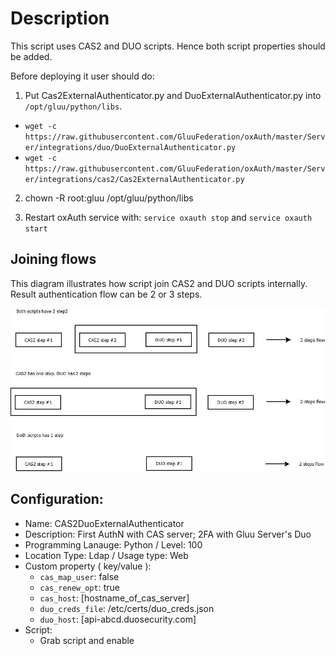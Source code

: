 # Description

This script uses CAS2 and DUO scripts. Hence both script properties should be added.

Before deploying it user should do:
1. Put Cas2ExternalAuthenticator.py and DuoExternalAuthenticator.py into `/opt/gluu/python/libs`.
  - `wget -c https://raw.githubusercontent.com/GluuFederation/oxAuth/master/Server/integrations/duo/DuoExternalAuthenticator.py`
  - `wget -c https://raw.githubusercontent.com/GluuFederation/oxAuth/master/Server/integrations/cas2/Cas2ExternalAuthenticator.py`
  
2. chown -R root:gluu /opt/gluu/python/libs

3. Restart oxAuth service with: `service oxauth stop` and `service oxauth start`

## Joining flows

This diagram illustrates how script join CAS2 and DUO scripts internally. Result authentication flow can be 2 or 3 steps.

![Flows](./docs/joinded_flows.jpg)


## Configuration: 

 - Name: CAS2DuoExternalAuthenticator
 - Description: First AuthN with CAS server; 2FA with Gluu Server's Duo
 - Programming Lanauge: Python / Level: 100
 - Location Type: Ldap / Usage type: Web
 - Custom property ( key/value ): 
   - `cas_map_user`: false
   - `cas_renew_opt`: true
   - `cas_host`: [hostname_of_cas_server]
   - `duo_creds_file`: /etc/certs/duo_creds.json
   - `duo_host`: [api-abcd.duosecurity.com]
 - Script: 
   - Grab script and enable
